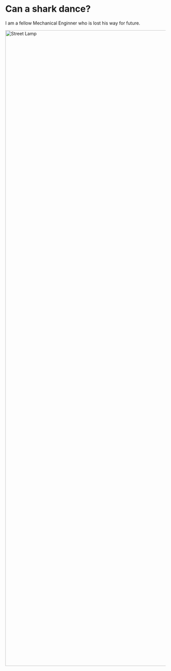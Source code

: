 <html>
    <head>
        <meta charset="uft-8">
        <title>Ahmet Deniz Eroz</title>
    </head>
    <body>
      <h1>Can a shark dance?</h1>
      <p>I am a fellow Mechanical Enginner who is lost his way for future.</p>
      <img src="sokak lambası deneme 2.png" alt="Street Lamp" width="4376" height="1992">
    </body>
</html>
